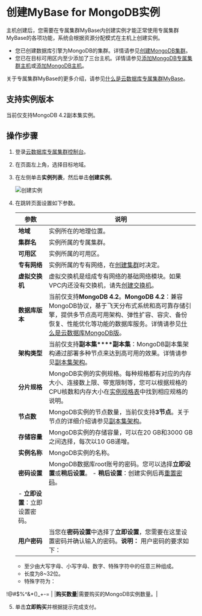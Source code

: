 # 创建MyBase for MongoDB实例

主机创建后，您需要在专属集群MyBase内创建实例才能正常使用专属集群MyBase的各项功能，系统会根据资源分配模式在主机上创建实例。

-   您已创建数据库引擎为MongoDB的集群。详情请参见[创建MongoDB集群]()。
-   您已在目标可用区内至少添加了三台主机。详情请参见[添加MongoDB专属集群主机]()或[添加MongoDB主机]()。

关于专属集群MyBase的更多介绍，请参见[什么是云数据库专属集群MyBase]()。

## 支持实例版本

当前仅支持MongoDB 4.2副本集实例。

## 操作步骤

1.  登录[云数据库专属集群控制台](https://cddc.console.aliyun.com)。

2.  在页面左上角，选择目标地域。

3.  在左侧单击**实例列表**，然后单击**创建实例**。

    ![创建实例](https://static-aliyun-doc.oss-accelerate.aliyuncs.com/assets/img/zh-CN/6476017161/p64848.png)

4.  在跳转页面设置如下参数。

    |参数|说明|
    |--|--|
    |**地域**|实例所在的地理位置。|
    |**集群名**|实例所属的专属集群。|
    |**可用区**|实例所属的可用区。|
    |**专有网络**|实例所属的专有网络，在[创建集群]()时决定。|
    |**虚拟交换机**|虚拟交换机是组成专有网络的基础网络模块。如果VPC内还没有交换机，请先[创建交换机](~~65387~~)。|
    |**数据库版本**|当前仅支持**MongoDB 4.2**。**MongoDB 4.2**：兼容MongoDB协议，基于飞天分布式系统和高可靠存储引擎，提供多节点高可用架构、弹性扩容、容灾、备份恢复、性能优化等功能的数据库服务。详情请参见[什么是云数据库MongoDB版](/cn.zh-CN/产品简介/什么是云数据库MongoDB版.md)。 |
    |**架构类型**|当前仅支持**副本集****副本集**：MongoDB副本集架构通过部署多种节点来达到高可用的效果。详情请参见[副本集架构](/cn.zh-CN/产品简介/系统架构/副本集架构.md)。 |
    |**分片规格**|MongoDB实例的实例规格。每种规格都有对应的内存大小、连接数上限、带宽限制等，您可以根据规格的CPU核数和内存大小在[实例规格表](/cn.zh-CN/产品简介/实例规格表.md)中找到相应规格的说明。|
    |**节点数**|MongoDB实例的节点数量，当前仅支持**3节点**。关于节点的详细介绍请参见[副本集架构](/cn.zh-CN/产品简介/系统架构/副本集架构.md)。|
    |**存储容量**|MongoDB实例的存储容量，可以在20 GB和3000 GB之间选择，每次以10 GB递增。|
    |**实例名称**|MongoDB实例的名称。|
    |**密码设置**|MongoDB数据库root账号的密码。您可以选择**立即设置**或**稍后设置**。    -   **稍后设置**：创建实例后再[重置密码](/cn.zh-CN/用户指南/账号管理/重置密码.md)。
    -   **立即设置**：立即设置密码。 |
    |**用户密码**|当您在**密码设置**中选择了**立即设置**，您需要在这里设置密码并确认输入的密码。**说明：** 用户密码的要求如下：

    -   至少由大写字母、小写字母、数字、特殊字符中的任意三种组成。
    -   长度为8~32位。
    -   特殊字符为：

!@\#$%^&\*\(\)\_+-= |
    |**购买数量**|需要购买的MongoDB实例数量。|

5.  单击**立即购买**并根据提示完成支付。


